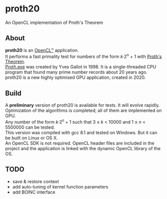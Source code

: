 # proth20
An OpenCL implementation of Proth's Theorem

## About

**proth20** is an [OpenCL™](https://www.khronos.org/opencl/) application.  
It performs a fast primality test for numbers of the form *k*·2<sup>*n*</sup> + 1 with [Proth's Theorem](https://en.wikipedia.org/wiki/Proth%27s_theorem).  
[Proth.exe](https://primes.utm.edu/programs/gallot/) was created by Yves Gallot in 1998. It is a single-threaded CPU program that found many prime number records about 20 years ago.  
proth20 is a new highly optimised GPU application, created in 2020.

## Build

A **preliminary** version of proth20 is available for tests. It will evolve rapidly. Optimization of the algorithms is completed; all of them are implemented on GPU.  
Any number of the form *k*·2<sup>*n*</sup> + 1 such that 3 &le; *k* < 10000 and 1 &le; *n* < 5500000 can be tested.  
This version was compiled with gcc 8.1 and tested on Windows. But it can be built on Linux or OS X.  
An OpenCL SDK is not required. OpenCL header files are included in the project and the application is linked with the dynamic OpenCL library of the OS.

## TODO

- save & restore context
- add auto-tuning of kernel function parameters
- add BOINC interface
